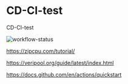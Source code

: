 # CD-CI-test
CD-CI-test

![workflow-status](https://github.com/onsimini/CD-CI-test/workflows/build/badge.svg?branch=fpga)

https://zipcpu.com/tutorial/

https://veripool.org/guide/latest/index.html

https://docs.github.com/en/actions/quickstart

